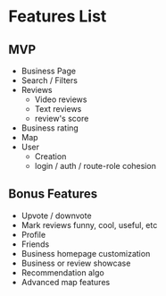 # Features List

## MVP
* Business Page
* Search / Filters
* Reviews
  * Video reviews
  * Text reviews
  * review's score
* Business rating
* Map
* User
  * Creation
  * login / auth / route-role cohesion

## Bonus Features
* Upvote / downvote
* Mark reviews funny, cool, useful, etc
* Profile
* Friends
* Business homepage customization
* Business or review showcase
* Recommendation algo
* Advanced map features